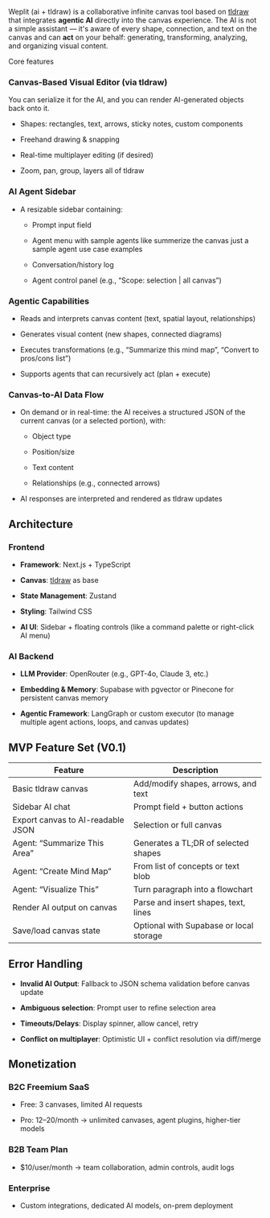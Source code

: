 Weplit (ai + tldraw) is a collaborative infinite canvas tool based on [tldraw](https://github.com/tldraw/tldraw) that integrates **agentic AI** directly into the canvas experience. The AI is not a simple assistant — it's aware of every shape, connection, and text on the canvas and can **act** on your behalf: generating, transforming, analyzing, and organizing visual content.

Core features
### Canvas-Based Visual Editor (via tldraw)

You can serialize it for the AI, and you can render AI-generated objects back onto it.

- Shapes: rectangles, text, arrows, sticky notes, custom components
    
- Freehand drawing & snapping
    
- Real-time multiplayer editing (if desired)
    
- Zoom, pan, group, layers
all of tldraw

### AI Agent Sidebar

- A resizable sidebar containing:
    
    - Prompt input field
        
    - Agent menu with sample agents like summerize the canvas just a sample agent use case
    examples
        
    - Conversation/history log
    
    - Agent control panel (e.g., “Scope: selection | all canvas”)
### Agentic Capabilities

- Reads and interprets canvas content (text, spatial layout, relationships)
    
- Generates visual content (new shapes, connected diagrams)
    
- Executes transformations (e.g., “Summarize this mind map”, “Convert to pros/cons list”)
    
- Supports agents that can recursively act (plan + execute)

### Canvas-to-AI Data Flow

- On demand or in real-time: the AI receives a structured JSON of the current canvas (or a selected portion), with:
    
    - Object type
        
    - Position/size
        
    - Text content
        
    - Relationships (e.g., connected arrows)
        
- AI responses are interpreted and rendered as tldraw updates

## Architecture

### Frontend

- **Framework**: Next.js + TypeScript
    
- **Canvas**: [tldraw](https://github.com/tldraw/tldraw) as base
    
- **State Management**: Zustand 
    
- **Styling**: Tailwind CSS
    
- **AI UI**: Sidebar + floating controls (like a command palette or right-click AI menu)
### AI Backend

- **LLM Provider**: OpenRouter (e.g., GPT-4o, Claude 3, etc.)
    
- **Embedding & Memory**: Supabase with pgvector or Pinecone for persistent canvas memory
    
- **Agentic Framework**: LangGraph or custom executor (to manage multiple agent actions, loops, and canvas updates)
## MVP Feature Set (V0.1)

| Feature                           | Description                             |
| --------------------------------- | --------------------------------------- |
| Basic tldraw canvas               | Add/modify shapes, arrows, and text     |
| Sidebar AI chat                   | Prompt field + button actions           |
| Export canvas to AI-readable JSON | Selection or full canvas                |
| Agent: “Summarize This Area”      | Generates a TL;DR of selected shapes    |
| Agent: “Create Mind Map”          | From list of concepts or text blob      |
| Agent: “Visualize This”           | Turn paragraph into a flowchart         |
| Render AI output on canvas        | Parse and insert shapes, text, lines    |
| Save/load canvas state            | Optional with Supabase or local storage |

## Error Handling

- **Invalid AI Output**: Fallback to JSON schema validation before canvas update
    
- **Ambiguous selection**: Prompt user to refine selection area
    
- **Timeouts/Delays**: Display spinner, allow cancel, retry
    
- **Conflict on multiplayer**: Optimistic UI + conflict resolution via diff/merge


## Monetization

### B2C Freemium SaaS

- Free: 3 canvases, limited AI requests
    
- Pro: $12–$20/month → unlimited canvases, agent plugins, higher-tier models
    

### B2B Team Plan

- $10/user/month → team collaboration, admin controls, audit logs
    

### Enterprise

- Custom integrations, dedicated AI models, on-prem deployment

